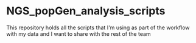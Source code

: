 # NGS_popGen_analysis_scripts
This repository holds all the scripts that I'm using as part of the workflow with my data and I want to share with the rest of the team
